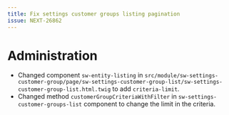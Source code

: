 ```yaml
---
title: Fix settings customer groups listing pagination
issue: NEXT-26862
---
```

# Administration
* Changed component `sw-entity-listing` in `src/module/sw-settings-customer-group/page/sw-settings-customer-group-list/sw-settings-customer-group-list.html.twig` to add `criteria-limit`.
* Changed method `customerGroupCriteriaWithFilter` in `sw-settings-customer-groups-list` component to change the limit in the criteria.
